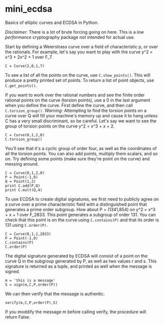 mini_ecdsa
===============

Basics of elliptic curves and ECDSA in Python.

*Disclaimer*: There is a lot of brute forcing going on here. This is a *low performance* cryptography package not intended for actual use.

Start by defining a Weierstrass curve over a field of characteristic p, or over the rationals. For example, let's say you want to play with the curve y^2 = x^3 + 2x^2 + 1 over F_7.

```
C = Curve(2,0,1,7)
```

To see a list of all the points on the curve, use `C.show_points()`. This will produce a pretty printed set of points. To return a list of point objects, use `C.get_points()`.

If you want to work over the rational numbers and see the finite order rational points on the curve (torsion points), use a 0 in the last argument when you define the curve. First define the curve, and then call `C.torsion_group()`. *Warning:* Attempting to find the torsion points on a curve over Q will fill your machine's memory up and cause it to hang unless C has a very small discriminant, so be careful. Let's say we want to see the group of torsion points on the curve y^2 = x^3 + x + 2.

```
C = Curve(0,1,2,0)
C.torsion_group()
```

You'll see that it's a cyclic group of order four, as well as the coordinates of all the torsion points. You can also add points, multiply them scalars, and so on. Try defining some points (make sure they're point on the curve) and messing around.

```
C = Curve(0,1,2,0)
P = Point(-1,0)
Q = Point(1,2)
print C.add(P,Q)
print C.mult(Q,4)
```

To use ECDSA to create digital signatures, we first need to publicly agree on a curve over a prime characteristic field with a distinguished point that generates a prime order subgroup. How about P = (1341,854) on y^2 = x^3 + x + 1 over F_2833. This point generates a subgroup of order 131. You can check that this point is on the curve using `C.contains(P)` and that its order is 131 using `C.order(P)`.

```
C = Curve(0,1,1,2833)
P = Point(-1,0)
C.contains(P)
C.order(P)
```

The digital signature generated by ECDSA will consist of a point on the curve Q in the subgroup generated by P, as well as two values r and s. This signature is returned as a tuple, and printed as well when the message is signed.

```
m = 'this is a message'
S = sign(m,C,P,order(P))
```

We can then verify that the message is authentic.

```
verify(m,C,P,order(P),S)
```

If you moddify the message m before calling verify, the procedure will return False.


